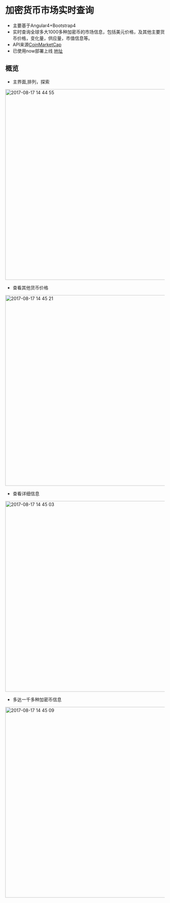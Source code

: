 # 加密货币市场实时查询
- 主要基于Angular4+Bootstrap4
- 实时查询全球多大1000多种加密币的市场信息，包括美元价格，及其他主要货币价格，变化量，供应量，市值信息等。
- API来源[CoinMarketCap](https://coinmarketcap.com/)
- 已使用now部署上线 [地址](https://dist-bhcibdbjdk.now.sh/)

## 概览 
- 主界面,排列，探索
<img width="600" alt="2017-08-17 14 44 55" src="https://user-images.githubusercontent.com/29221630/29399459-e9c6fd3e-835b-11e7-9885-fc603247aacd.png">

- 查看其他货币价格
<img width="600" alt="2017-08-17 14 45 21" src="https://user-images.githubusercontent.com/29221630/29399458-e992b9de-835b-11e7-8125-94009295f26d.png">

- 查看详细信息
<img width="600" alt="2017-08-17 14 45 03" src="https://user-images.githubusercontent.com/29221630/29399460-e9da7ab2-835b-11e7-84d1-b95d53648696.png">

- 多达一千多种加密币信息
<img width="600" alt="2017-08-17 14 45 09" src="https://user-images.githubusercontent.com/29221630/29399461-e9db4488-835b-11e7-9662-638ec993d4c7.png">
